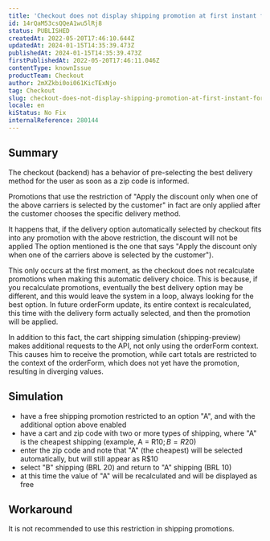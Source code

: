 ```yaml
---
title: 'Checkout does not display shipping promotion at first instant for specific condition'
id: 14rQaM53csQQeA1wu5lRj8
status: PUBLISHED
createdAt: 2022-05-20T17:46:10.644Z
updatedAt: 2024-01-15T14:35:39.473Z
publishedAt: 2024-01-15T14:35:39.473Z
firstPublishedAt: 2022-05-20T17:46:11.046Z
contentType: knownIssue
productTeam: Checkout
author: 2mXZkbi0oi061KicTExNjo
tag: Checkout
slug: checkout-does-not-display-shipping-promotion-at-first-instant-for-specific-condition
locale: en
kiStatus: No Fix
internalReference: 280144
---
```


## Summary


The checkout (backend) has a behavior of pre-selecting the best delivery method for the user as soon as a zip code is informed.

Promotions that use the restriction of "Apply the discount only when one of the above carriers is selected by the customer" in fact are only applied after the customer chooses the specific delivery method.

It happens that, if the delivery option automatically selected by checkout fits into any promotion with the above restriction, the discount will not be applied The option mentioned is the one that says "Apply the discount only when one of the carriers above is selected by the customer").

This only occurs at the first moment, as the checkout does not recalculate promotions when making this automatic delivery choice. This is because, if you recalculate promotions, eventually the best delivery option may be different, and this would leave the system in a loop, always looking for the best option. In future orderForm update, its entire context is recalculated, this time with the delivery form actually selected, and then the promotion will be applied.

In addition to this fact, the cart shipping simulation (shipping-preview) makes additional requests to the API, not only using the orderForm context. This causes him to receive the promotion, while cart totals are restricted to the context of the orderForm, which does not yet have the promotion, resulting in diverging values.


##

## Simulation


- have a free shipping promotion restricted to an option "A", and with the additional option above enabled
- have a cart and zip code with two or more types of shipping, where "A" is the cheapest shipping (example, A = R$10; B = R$20)
- enter the zip code and note that "A" (the cheapest) will be selected automatically, but will still appear as R$10
- select "B" shipping (BRL 20) and return to "A" shipping (BRL 10)
- at this time the value of "A" will be recalculated and will be displayed as free


##

## Workaround


It is not recommended to use this restriction in shipping promotions.




